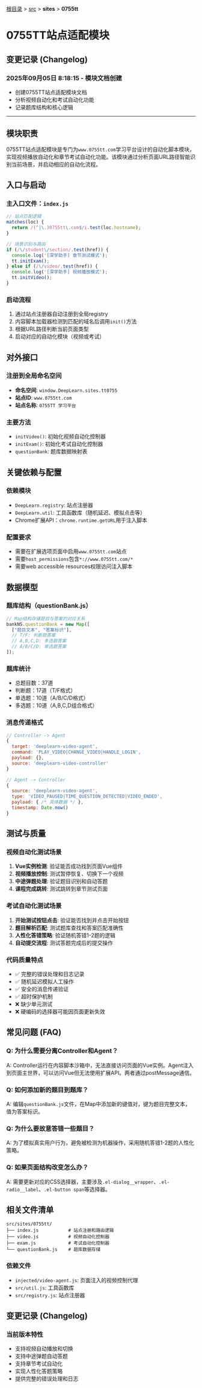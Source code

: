 [根目录](../../CLAUDE.md) > [src](../) > **sites** > **0755tt**

# 0755TT站点适配模块

## 变更记录 (Changelog)

### 2025年09月05日 8:18:15 - 模块文档创建
- 创建0755TT站点适配模块文档
- 分析视频自动化和考试自动化功能
- 记录题库结构和核心逻辑

---

## 模块职责

0755TT站点适配模块是专门为`www.0755tt.com`学习平台设计的自动化脚本模块，实现视频播放自动化和章节考试自动化功能。该模块通过分析页面URL路径智能识别当前场景，并启动相应的自动化流程。

## 入口与启动

### 主入口文件：`index.js`
```javascript
// 站点匹配逻辑
matches(loc) {
  return /(^|\.)0755tt\.com$/i.test(loc.hostname);
}

// 场景识别与路由
if (/\/student\/section/.test(href)) {
  console.log('[深学助手] 章节测试模式');
  tt.initExam();
} else if (/\/video/.test(href)) {
  console.log('[深学助手] 视频播放模式');
  tt.initVideo();
}
```

### 启动流程
1. 通过站点注册器自动注册到全局registry
2. 内容脚本加载器检测到匹配的域名后调用`init()`方法
3. 根据URL路径判断当前页面类型
4. 启动对应的自动化模块（视频或考试）

## 对外接口

### 注册到全局命名空间
- **命名空间**: `window.DeepLearn.sites.tt0755`
- **站点ID**: `www.0755tt.com`
- **站点名称**: `0755TT 学习平台`

### 主要方法
- `initVideo()`: 初始化视频自动化控制器
- `initExam()`: 初始化考试自动化控制器
- `questionBank`: 题库数据映射表

## 关键依赖与配置

### 依赖模块
- `DeepLearn.registry`: 站点注册器
- `DeepLearn.util`: 工具函数库（随机延迟、模拟点击等）
- Chrome扩展API：`chrome.runtime.getURL`用于注入脚本

### 配置要求
- 需要在扩展选项页面中启用`www.0755tt.com`站点
- 需要`host_permissions`包含`*://www.0755tt.com/*`
- 需要web accessible resources权限访问注入脚本

## 数据模型

### 题库结构（questionBank.js）
```javascript
// Map结构存储题目与答案的对应关系
bankNS.questionBank = new Map([
  ["题目文本", "答案标识"],
  // T/F: 判断题答案
  // A,B,C,D: 多选题答案  
  // A/B/C/D: 单选题答案
]);
```

### 题库统计
- 总题目数：37道
- 判断题：17道（T/F格式）
- 单选题：10道（A/B/C/D格式）
- 多选题：10道（A,B,C,D组合格式）

### 消息传递格式
```javascript
// Controller -> Agent
{
  target: 'deeplearn-video-agent',
  command: 'PLAY_VIDEO|CHANGE_VIDEO|HANDLE_LOGIN',
  payload: {},
  source: 'deeplearn-video-controller'
}

// Agent -> Controller  
{
  source: 'deeplearn-video-agent',
  type: 'VIDEO_PAUSED|TIME_QUESTION_DETECTED|VIDEO_ENDED',
  payload: { /* 具体数据 */ },
  timestamp: Date.now()
}
```

## 测试与质量

### 视频自动化测试场景
1. **Vue实例检测**: 验证能否成功找到页面Vue组件
2. **视频播放控制**: 测试暂停恢复、切换下一个视频
3. **中途弹题处理**: 验证题目识别和自动答题
4. **课程完成跳转**: 测试跳转到章节测试页面

### 考试自动化测试场景  
1. **开始测试按钮点击**: 验证能否找到并点击开始按钮
2. **题目解析匹配**: 测试题库查找和答案匹配准确性
3. **人性化答错策略**: 验证随机答错1-2题的逻辑
4. **自动提交流程**: 测试答题完成后的提交操作

### 代码质量特点
- ✅ 完整的错误处理和日志记录
- ✅ 随机延迟模拟人工操作
- ✅ 安全的消息传递验证
- ✅ 超时保护机制
- ❌ 缺少单元测试
- ❌ 硬编码的选择器可能因页面更新失效

## 常见问题 (FAQ)

### Q: 为什么需要分离Controller和Agent？
A: Controller运行在内容脚本沙箱中，无法直接访问页面的Vue实例。Agent注入到页面主世界，可以访问Vue但无法使用扩展API。两者通过postMessage通信。

### Q: 如何添加新的题目到题库？
A: 编辑`questionBank.js`文件，在Map中添加新的键值对，键为题目完整文本，值为答案标识。

### Q: 为什么要故意答错一些题目？
A: 为了模拟真实用户行为，避免被检测为机器操作，采用随机答错1-2题的人性化策略。

### Q: 如果页面结构改变怎么办？
A: 需要更新对应的CSS选择器，主要涉及`.el-dialog__wrapper`、`.el-radio__label`、`.el-button span`等选择器。

## 相关文件清单

```
src/sites/0755tt/
├── index.js           # 站点注册和路由逻辑
├── video.js           # 视频自动化控制器
├── exam.js            # 考试自动化控制器  
└── questionBank.js    # 题库数据存储
```

### 依赖文件
- `injected/video-agent.js`: 页面注入的视频控制代理
- `src/util.js`: 工具函数库
- `src/registry.js`: 站点注册器

## 变更记录 (Changelog)

### 当前版本特性
- 支持视频自动播放和切换
- 支持中途弹题自动答题
- 支持章节考试自动化
- 实现人性化答题策略
- 提供完整的错误处理和日志